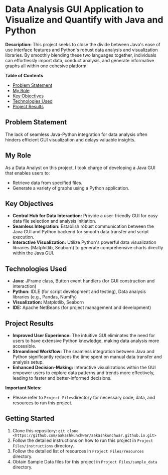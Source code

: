 # Data Analysis GUI Application to Visualize and Quantify with Java and Python

**Description:**
This project seeks to close the divide between Java's ease of use interface features and Python's robust data analysis and visualization libraries. By smoothly blending these two languages together, individuals can effortlessly import data, conduct analysis, and generate informative graphs all within one cohesive platform.

**Table of Contents**

* [Problem Statement](#problem-statement)
* [My Role](#my-role)
* [Key Objectives](#key-objectives)
* [Technologies Used](#technologies-used)
* [Project Results](#project-results)

## Problem Statement
The lack of seamless Java-Python integration for data analysis often hinders efficient GUI visualization and delays valuable insights. 

## My Role
As a Data Analyst on this project, I took charge of developing a Java GUI that enables users to:
* Retrieve data from specified files.
* Generate a variety of graphs using a Python application.


## Key Objectives
* **Central Hub for Data Interaction:** Provide a user-friendly GUI for easy data file selection and analysis initiation.
* **Seamless Integration:** Establish robust communication between the Java GUI and Python backend for smooth data transfer and script execution.
* **Interactive Visualization:** Utilize Python's powerful data visualization libraries (Matplotlib, Seaborn) to generate comprehensive charts directly within the Java GUI.

## Technologies Used
* **Java:**  JFrame class, Button event handlers (for GUI construction and interaction)
* **Python:** IDLE (for script development and testing), Data analysis libraries (e.g., Pandas, NumPy)
* **Visualization:**  Matplotlib, Seaborn
* **IDE:** Apache NetBeans (for project management and development)

## Project Results
* **Improved User Experience:** The intuitive GUI eliminates the need for users to have extensive Python knowledge, making data analysis more accessible.
* **Streamlined Workflow:** The seamless integration between Java and Python significantly reduces the time spent on manual data transfer and analysis setup.   
* **Enhanced Decision-Making:** Interactive visualizations within the GUI empower users to explore data patterns and trends more effectively, leading to faster and better-informed decisions.


**Important Notes:**
* Please refer to `Project Files`directory for necessary code, data, and resources to run this project.

## Getting Started

1.  Clone this repository: `git clone <https://github.com/aakashkunchwar/aakashkunchwar.github.io.git>`
2.  Follow the detailed instructions on how to run this project in `Project Files/instructions` directory.
3.  Follow the detailed list of resources in  `Project Files/resources` directory.
4.  Obtain Sample Data files for this project in `Project Files/sample_data` directory.


